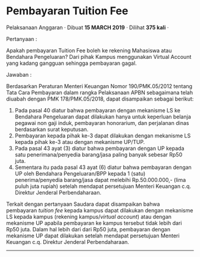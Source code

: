 Pembayaran Tuition Fee
======================

Pelaksanaan Anggaran · Dibuat **15 MARCH 2019** · Dilihat **375 kali** ·

Pertanyaan :

Apakah pembayaran Tuition Fee boleh ke rekening Mahasiswa atau Bendahara Pengeluaran? Dari pihak Kampus menggunakan Virtual Account yang kadang gangguan sehingga pembayaran gagal.

Jawaban :

Berdasarkan Peraturan Menteri Keuangan Nomor 190/PMK.05/2012 tentang Tata Cara Pembayaran dalam rangka Pelaksanaan APBN sebagaimana telah diuabah dengan PMK 178/PMK.05/2018, dapat disampaikan sebagai berikut:

1.  Pada pasal 40 diatur bahwa pembayaran dengan mekanisme LS ke Bendahara Pengeluaran dapat dilakukan hanya untuk keperluan belanja pegawai non gaji induk, pembayaran honorarium, dan perjalanan dinas berdasarkan surat keputusan.
2.  Pembayaran kepada pihak ke-3 dapat dilakukan dengan mekanisme LS kepada pihak ke-3 atau dengan mekanisme UP/TUP.
3.  Pada pasal 43 ayat (3) diatur bahwa pembayaran dengan UP kepada satu penerimana/penyedia barang/jasa paling banyak sebesar Rp50 juta.
4.  Sementara itu pada pasal 43 ayat (6) diatur bahwa pembayaran dengan UP oleh Bendahara Pengeluaran/BPP kepada 1 (satu) penerima/penyedia barang/jasa dapat melebihi Rp.50.000.000,- (lima puluh juta rupiah) setelah mendapat persetujuan Menteri Keuangan c.q. Direktur Jenderal Perbendaharaan.

Terkait dengan pertanyaan Saudara dapat disampaikan bahwa pembayaran _tuition fee_ kepada kampus dapat dilakukan dengan mekanisme LS kepada kampus (rekening kampus/_virtual account_) atau dengan mekanisme UP apabila pembayaran ke kampus tersebut tidak lebih dari Rp50 juta. Dalam hal lebih dari dari Rp50 juta, pembayaran dengan mekanisme UP dapat dilakukan setelah mendapat persetujuan Menteri Keuangan c.q. Direktur Jenderal Perbendaharaan.

  

  
  
  

* * *